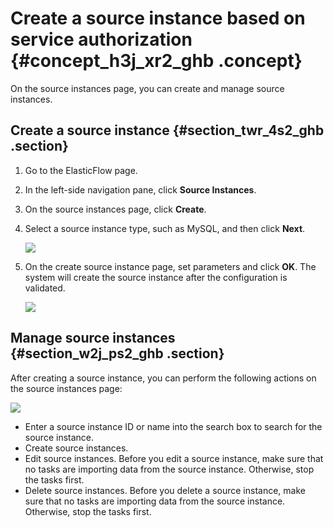 # Create a source instance based on service authorization {#concept_h3j_xr2_ghb .concept}

On the source instances page, you can create and manage source instances.

## Create a source instance {#section_twr_4s2_ghb .section}

1.  Go to the ElasticFlow page.
2.  In the left-side navigation pane, click **Source Instances**.
3.  On the source instances page, click **Create**.
4.  Select a source instance type, such as MySQL, and then click **Next**.

    ![](http://static-aliyun-doc.oss-cn-hangzhou.aliyuncs.com/assets/img/150822/155618555042067_en-US.png)

5.  On the create source instance page, set parameters and click **OK**. The system will create the source instance after the configuration is validated.

    ![](http://static-aliyun-doc.oss-cn-hangzhou.aliyuncs.com/assets/img/150822/155618555042068_en-US.png)


## Manage source instances {#section_w2j_ps2_ghb .section}

After creating a source instance, you can perform the following actions on the source instances page:

![](http://static-aliyun-doc.oss-cn-hangzhou.aliyuncs.com/assets/img/150822/155618555242066_en-US.png)

-   Enter a source instance ID or name into the search box to search for the source instance.
-   Create source instances.
-   Edit source instances. Before you edit a source instance, make sure that no tasks are importing data from the source instance. Otherwise, stop the tasks first.
-   Delete source instances. Before you delete a source instance, make sure that no tasks are importing data from the source instance. Otherwise, stop the tasks first.

